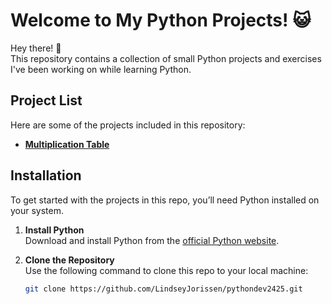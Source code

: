 # Welcome to My Python Projects! 😺

Hey there! 👋  
This repository contains a collection of small Python projects and exercises I've been working on while learning Python.



## Project List

Here are some of the projects included in this repository:

- [**Multiplication Table**](Multiplication%20Table)



## Installation

To get started with the projects in this repo, you’ll need Python installed on your system.  

1. **Install Python**  
   Download and install Python from the [official Python website](https://www.python.org/).  

2. **Clone the Repository**  
   Use the following command to clone this repo to your local machine:  
   ```bash
   git clone https://github.com/LindseyJorissen/pythondev2425.git

